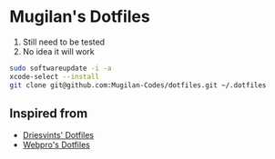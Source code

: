 # Mugilan's Dotfiles

1. Still need to be tested
1. No idea it will work

```zsh
sudo softwareupdate -i -a
xcode-select --install
git clone git@github.com:Mugilan-Codes/dotfiles.git ~/.dotfiles
```

## Inspired from

- [Driesvints' Dotfiles](https://github.com/driesvints/dotfiles)
- [Webpro's Dotfiles](https://github.com/webpro/dotfiles)
